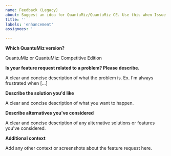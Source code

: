 ```yaml
---
name: Feedback (Legacy)
about: Suggest an idea for QuantuMiz/QuantuMiz CE. Use this when Issue Tracker 2.0 are not working as intended.
title: ''
labels: 'enhancement'
assignees: ''

---
```


<!---
Things to remember:

* Please use [mc.logs](https://mclo.gs) for crash report or your full logs. Any attachment which includes sensitive information will be immediately removed.
* Any modification of mods list (excluding your own resource packs/shader packs), including your own addition/removal of mods will be unsupported and will be immediately rejected. Please ensure nothing was changed on our list of mods.
* We do NOT accept any issues that are from any other modpack(s), including fork/reuploads of this modpack. Make sure you are using official release of QuantuMiz/QuantuMiz CE before reporting.
--->

**Which QuantuMiz version?**

QuantuMiz or QuantuMiz: Competitive Edition

**Is your feature request related to a problem? Please describe.**

A clear and concise description of what the problem is. Ex. I'm always frustrated when [...]

**Describe the solution you'd like**

A clear and concise description of what you want to happen.

**Describe alternatives you've considered**

A clear and concise description of any alternative solutions or features you've considered.

**Additional context**

Add any other context or screenshots about the feature request here.
